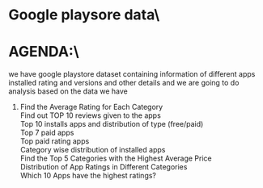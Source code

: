 # Google playsore data\
# AGENDA:\
we have google playstore dataset containing information of different apps installed rating and versions and other details and we are going to do analysis based on the data we have

1. Find the Average Rating for Each Category\
Find out TOP 10 reviews given to the apps\
Top 10 installs apps and distribution of type (free/paid)\
Top 7 paid apps\
Top paid rating apps\
Category wise distribution of installed apps\
Find the Top 5 Categories with the Highest Average Price\
Distribution of App Ratings in Different Categories\
Which 10 Apps have the highest ratings?
